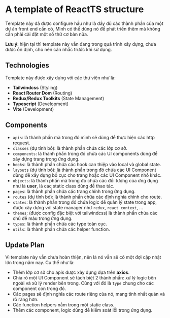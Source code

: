 # A template of ReactTS structure
Template này đã được configure hầu như là đầy đủ các thành phần của một dự án front end cần có. Mình có thể dùng nó để phát triển thêm mà không cần phải cài đặt một số thứ cơ bản nữa.

**Lưu ý**: hiện tại thì template này vẫn đang trong quá trình xây dựng, chưa được ổn định, cho nên cân nhắc trước khi sử dụng.

## Technologies
Template này được xây dựng với các thư viện như là:
- **Tailwindcss** (Styling)
- **React Router Dom** (Routing)
- **Redux/Redux Toolkits** (State Management)
- **Typescript** (Development)
- **Vite** (Development)

## Components
- `apis`: là thành phần mà trong đó mình sẽ dùng để thực hiện các http request.
- `classes` (dự tính bỏ): là thành phần chứa các lớp cơ sở.
- `components`: là thành phần trong đó chứa các UI components dùng để xây dựng trang trong ứng dụng.
- `hooks`: là thành phần chứa các hook can thiệp vào local và global state.
- `layouts` (dự tính bỏ): là thành phần trong đó chứa các UI Component dùng để xây dựng bố cục cho trang hoặc các UI Component nhỏ khác.
- `objects`: là thành phần mà trong đó chứa các đối tượng của ứng dụng như là **user**, là các static class dùng để thao tác.
- `pages`: là thành phần chứa các trang chính trong ứng dụng.
- `routes` (dự tính bỏ): là thành phần chứa các định nghĩa chính cho route.
- `states`: là thành phần trong đó chứa logic để quản lý state trong app, được xây dựng với state manager như `redux`, `react context`, ...
- `themes`: (được config đặc biệt với tailwindcss) là thành phần chứa các chủ đề màu trong ứng dụng.
- `types`: là thành phần chứa các type toàn cục.
- `utils`: là thành phần chứa các helper function.

## Update Plan
Vì template này vẫn chưa hoàn thiện, nên là nó vẫn sẽ có một đợi cập nhật lớn trong năm nay. Cụ thể như là:
- Thêm lớp cơ sở cho apis được xây dựng dựa trên **axios**.
- Chia rõ một UI Component sẽ tách biệt 2 thành phần: xử lý logic bên ngoài và xử lý render bên trong. Cùng với đó là `type` chung cho các component con trong đó.
- Các pages sẽ định nghĩa các route riêng của nó, mang tính nhất quán và rõ ràng hơn.
- Các function helpers nằm trong một static class.
- Thêm các component, logic dùng để kiểm soát lỗi trong ứng dụng.